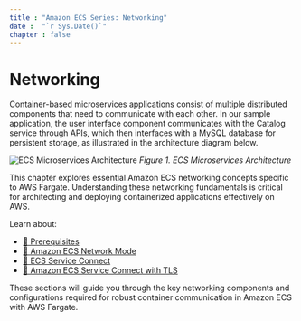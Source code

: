 ```yaml
---
title : "Amazon ECS Series: Networking"
date :  "`r Sys.Date()`" 
chapter : false
---
```


# Networking

Container-based microservices applications consist of multiple distributed components that need to communicate with each other. In our sample application, the user interface component communicates with the Catalog service through APIs, which then interfaces with a MySQL database for persistent storage, as illustrated in the architecture diagram below.

![ECS Microservices Architecture](/images/image.png)
*Figure 1. ECS Microservices Architecture*

This chapter explores essential Amazon ECS networking concepts specific to AWS Fargate. Understanding these networking fundamentals is critical for architecting and deploying containerized applications effectively on AWS.

Learn about:

*   [📘 Prerequisites](1-prerequisites/)
*   [📘 Amazon ECS Network Mode](2-network-mode/)
*   [📘 ECS Service Connect](3-service-connect/)
*   [📘 Amazon ECS Service Connect with TLS](4-service-connect-with-tls/)

These sections will guide you through the key networking components and configurations required for robust container communication in Amazon ECS with AWS Fargate.